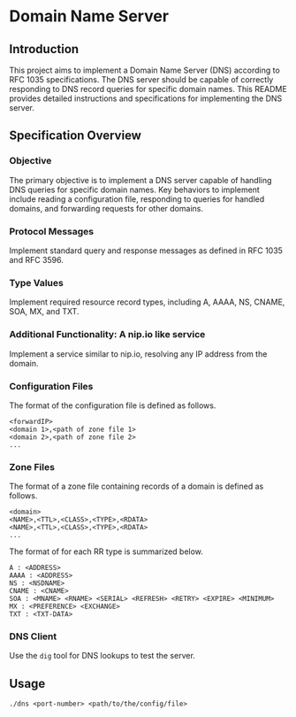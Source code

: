 # Domain Name Server

## Introduction

This project aims to implement a Domain Name Server (DNS) according to RFC 1035 specifications. The DNS server should be capable of correctly responding to DNS record queries for specific domain names. This README provides detailed instructions and specifications for implementing the DNS server.

## Specification Overview

### Objective

The primary objective is to implement a DNS server capable of handling DNS queries for specific domain names. Key behaviors to implement include reading a configuration file, responding to queries for handled domains, and forwarding requests for other domains.

### Protocol Messages

Implement standard query and response messages as defined in RFC 1035 and RFC 3596.

### Type Values

Implement required resource record types, including A, AAAA, NS, CNAME, SOA, MX, and TXT.

### Additional Functionality: A nip.io like service

Implement a service similar to nip.io, resolving any IP address from the domain.

### Configuration Files

The format of the configuration file is defined as follows.

```plaintext
<forwardIP>
<domain 1>,<path of zone file 1>
<domain 2>,<path of zone file 2>
...
```

### Zone Files

The format of a zone file containing records of a domain is defined as follows.

```plaintext
<domain>
<NAME>,<TTL>,<CLASS>,<TYPE>,<RDATA>
<NAME>,<TTL>,<CLASS>,<TYPE>,<RDATA>
...
```

The format of <RDATA> for each RR type is summarized below.
```plaintext
A : <ADDRESS>
AAAA : <ADDRESS>
NS : <NSDNAME>
CNAME : <CNAME>
SOA : <MNAME> <RNAME> <SERIAL> <REFRESH> <RETRY> <EXPIRE> <MINIMUM>
MX : <PREFERENCE> <EXCHANGE>
TXT : <TXT-DATA>
```

### DNS Client

Use the `dig` tool for DNS lookups to test the server.


## Usage
```plaintext
./dns <port-number> <path/to/the/config/file>
```

